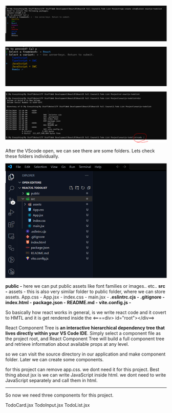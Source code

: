 


![](../images/Pasted%20image%2020240716120743.png)

![](../images/Pasted%20image%2020240716121027.png)

![](../images/Pasted%20image%2020240716121320.png)

After the VScode open, we can see there are some folders. Lets check these folders individually.

![](../images/Pasted%20image%2020240716122352.png)

**public -** here we can put public assets like font families or images.. etc..
**src -** 
assets -  this is also very similar folder to public folder, where we can store assets.
App.css - 
App.jsx - 
index.css - 
main.jsx - 
**.eslintrc.cjs -** 
**.gitignore -** 
**index.html -** 
**package.json -** 
**README.md -** 
**vite.config.js -** 



So basically how react works in general, is we write react code and it covert to HMTL and it is get rendered inside the  <====div> id="root"></div==>


React Component Tree is **an interactive hierarchical dependency tree that lives directly within your VS Code IDE**. Simply select a component file as the project root, and React Component Tree will build a full component tree and retrieve information about available props at any level.

so we can visit the source directory in our application and make component folder. Later we can create some components.

for this project can remove app.css. we dont need it for this project. 
Best thing about jsx is we can write JavaScript inside html. we dont need to write JavaScript separately and call them in html.

---

So now we need three components for this project.

TodoCard.jsx
TodoInput.jsx
TodoList.jsx


